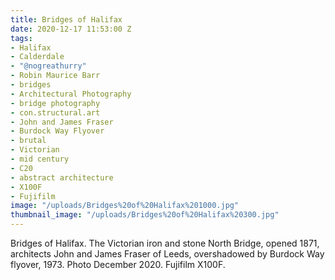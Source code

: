 ```yaml
---
title: Bridges of Halifax
date: 2020-12-17 11:53:00 Z
tags:
- Halifax
- Calderdale
- "@nogreathurry"
- Robin Maurice Barr
- bridges
- Architectural Photography
- bridge photography
- con.structural.art
- John and James Fraser
- Burdock Way Flyover
- brutal
- Victorian
- mid century
- C20
- abstract architecture
- X100F
- Fujifilm
image: "/uploads/Bridges%20of%20Halifax%201000.jpg"
thumbnail_image: "/uploads/Bridges%20of%20Halifax%20300.jpg"
---
```


Bridges of Halifax. The Victorian iron and stone North Bridge, opened 1871, architects John and James Fraser of Leeds, overshadowed by Burdock Way flyover, 1973. Photo December 2020. Fujifilm X100F.